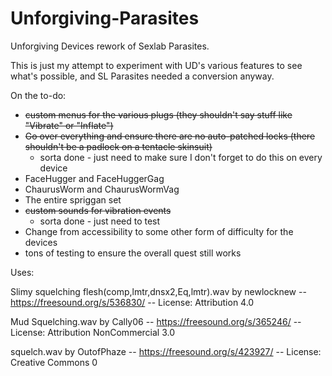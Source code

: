 # Unforgiving-Parasites
Unforgiving Devices rework of Sexlab Parasites.

This is just my attempt to experiment with UD's various features to see what's possible, and SL Parasites needed a conversion anyway.

On the to-do:
 - ~~custom menus for the various plugs (they shouldn't say stuff like "Vibrate" or "Inflate")~~
- ~~Go over everything and ensure there are no auto-patched locks (there shouldn't be a padlock on a tentacle skinsuit)~~
  - sorta done - just need to make sure I don't forget to do this on every device
- FaceHugger and FaceHuggerGag
- ChaurusWorm and ChaurusWormVag
- The entire spriggan set
- ~~custom sounds for vibration events~~
  - sorta done - just need to test
- Change from accessibility to some other form of difficulty for the devices
- tons of testing to ensure the overall quest still works

Uses:

Slimy squelching flesh(comp,lmtr,dnsx2,Eq,lmtr).wav by newlocknew -- https://freesound.org/s/536830/ -- License: Attribution 4.0

Mud Squelching.wav by Cally06 -- https://freesound.org/s/365246/ -- License: Attribution NonCommercial 3.0

squelch.wav by OutofPhaze -- https://freesound.org/s/423927/ -- License: Creative Commons 0